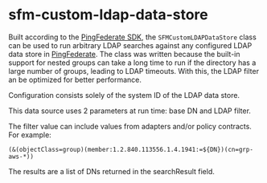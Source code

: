 # sfm-custom-ldap-data-store
Built according to the [PingFederate SDK](https://www.pingidentity.com/content/dam/developer/documentation/pingfederate/server-sdk/9.2/doc/overview-summary.html), the `SFMCustomLDAPDataStore` class can be used to run arbitrary LDAP searches against any configured LDAP data store in [PingFederate](https://www.pingidentity.com/en/software/pingfederate.html). The class was written because the built-in support for nested groups can take a long time to run if the directory has a large number of groups, leading to LDAP timeouts. With this, the LDAP filter an be optimized for better performance.

Configuration consists solely of the system ID of the LDAP data store.

This data source uses 2 parameters at run time: base DN and LDAP filter.

The filter value can include values from adapters and/or policy contracts. For example:

    (&(objectClass=group)(member:1.2.840.113556.1.4.1941:=${DN})(cn=grp-aws-*))

The results are a list of DNs returned in the searchResult field.
